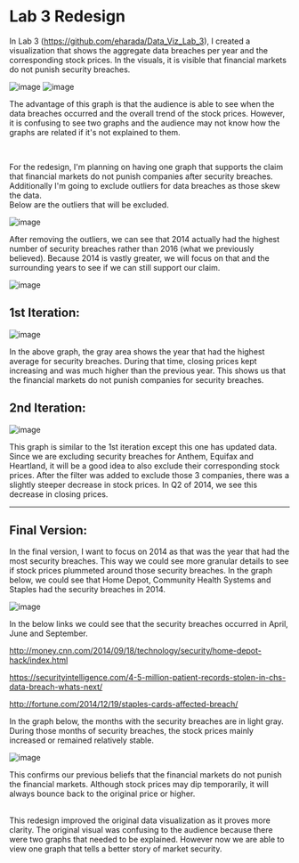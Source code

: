 # Lab 3 Redesign

In Lab 3 (https://github.com/eharada/Data_Viz_Lab_3), I created a visualization that shows the aggregate data breaches per year and the corresponding stock prices. In the visuals, it is visible that financial markets do not punish security breaches. 

![image](https://user-images.githubusercontent.com/32119820/32188901-1727a346-bd77-11e7-9c63-5dcfd25ebfe9.png)
![image](https://user-images.githubusercontent.com/32119820/32188934-31e42286-bd77-11e7-8382-5245f31221c8.png)

The advantage of this graph is that the audience is able to see when the data breaches occurred and the overall trend of the stock prices. However, it is confusing to see two graphs and the audience may not know how the graphs are related if it's not explained to them. 

<br/>

For the redesign, I'm planning on having one graph that supports the claim that financial markets do not punish companies after security breaches. Additionally I'm going to exclude outliers for data breaches as those skew the data. 
<br/>
Below are the outliers that will be excluded.

![image](https://user-images.githubusercontent.com/32119820/32310030-c32154d6-bf4c-11e7-872a-7d05cfbf67ca.png)

After removing the outliers, we can see that 2014 actually had the highest number of security breaches rather than 2016 (what we previously believed). Because 2014 is vastly greater, we will focus on that and the surrounding years to see if we can still support our claim.

![image](https://user-images.githubusercontent.com/32119820/32310388-1d528e5a-bf4f-11e7-9d08-4aeb21102430.png)

## 1st Iteration:

![image](https://user-images.githubusercontent.com/32119820/32310653-280c0b08-bf51-11e7-93b3-d290caff6f27.png)

In the above graph, the gray area shows the year that had the highest average for security breaches. During that time, closing prices kept increasing and was much higher than the previous year. This shows us that the financial markets do not punish companies for security breaches.

## 2nd Iteration:

![image](https://user-images.githubusercontent.com/32119820/32360362-51abb938-c012-11e7-97f4-36565c398a95.png)

This graph is similar to the 1st iteration except this one has updated data. Since we are excluding security breaches for Anthem, Equifax and Heartland, it will be a good idea to also exclude their corresponding stock prices. After the filter was added to exclude those 3 companies, there was a slightly steeper decrease in stock prices. In Q2 of 2014, we see this decrease in closing prices.

-----------

## Final Version:

In the final version, I want to focus on 2014 as that was the year that had the most security breaches. This way we could see more granular details to see if stock prices plummeted around those security breaches. In the graph below, we could see that Home Depot, Community Health Systems and Staples had the security breaches in 2014. 

![image](https://user-images.githubusercontent.com/32119820/32402457-b124b73c-c0e1-11e7-8dde-f0470725c3b2.png)

In the below links we could see that the security breaches occurred in April, June and September.

http://money.cnn.com/2014/09/18/technology/security/home-depot-hack/index.html

https://securityintelligence.com/4-5-million-patient-records-stolen-in-chs-data-breach-whats-next/

http://fortune.com/2014/12/19/staples-cards-affected-breach/

In the graph below, the months with the security breaches are in light gray. During those months of security breaches, the stock prices mainly increased or remained relatively stable. 

![image](https://user-images.githubusercontent.com/32119820/32402446-88c8a456-c0e1-11e7-9967-e16f4ec9f334.png)

This confirms our previous beliefs that the financial markets do not punish the financial markets. Although stock prices may dip temporarily, it will always bounce back to the original price or higher.

<br/>
This redesign improved the original data visualization as it proves more clarity. The original visual was confusing to the audience because there were two graphs that needed to be explained. However now we are able to view one graph that tells a better story of market security.


